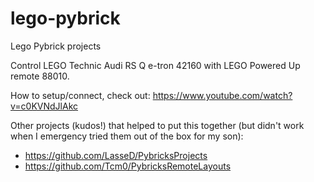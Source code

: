 # lego-pybrick
Lego Pybrick projects

Control LEGO Technic Audi RS Q e-tron 42160 with LEGO Powered Up remote 88010.

How to setup/connect, check out: https://www.youtube.com/watch?v=c0KVNdJlAkc

Other projects (kudos!) that helped to put this together (but didn't work when I emergency tried them out of the box for my son):
- https://github.com/LasseD/PybricksProjects
- https://github.com/Tcm0/PybricksRemoteLayouts
